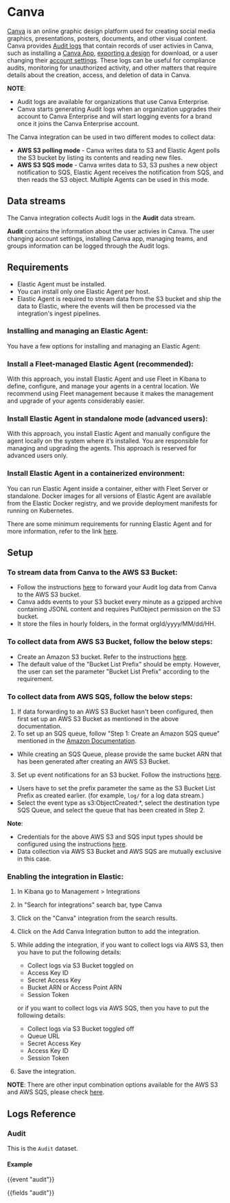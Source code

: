# Canva

[Canva](https://www.canva.com/) is an online graphic design platform used for creating social media graphics, presentations, posters, documents, and other visual content. Canva provides [Audit logs](https://www.canva.dev/docs/audit-logs/) that contain records of user activies in Canva, such as installing a [Canva App](https://www.canva.com/your-apps/), [exporting a design](https://www.canva.com/help/download-or-purchase/) for download, or a user changing their [account settings](https://www.canva.com/help/account-settings/). These logs can be useful for compliance audits, monitoring for unauthorized activity, and other matters that require details about the creation, access, and deletion of data in Canva.

**NOTE**:
- Audit logs are available for organizations that use Canva Enterprise.
- Canva starts generating Audit logs when an organization upgrades their account to Canva Enterprise and will start logging events for a brand once it joins the Canva Enterprise account.

The Canva integration can be used in two different modes to collect data:
- **AWS S3 polling mode** - Canva writes data to S3 and Elastic Agent polls the S3 bucket by listing its contents and reading new files.
- **AWS S3 SQS mode** - Canva writes data to S3, S3 pushes a new object notification to SQS, Elastic Agent receives the notification from SQS, and then reads the S3 object. Multiple Agents can be used in this mode.

## Data streams

The Canva integration collects Audit logs in the **Audit** data stream.

**Audit** contains the information about the user activies in Canva. The user changing account settings, installing Canva app, managing teams, and groups information can be logged through the Audit logs.

## Requirements

- Elastic Agent must be installed.
- You can install only one Elastic Agent per host.
- Elastic Agent is required to stream data from the S3 bucket and ship the data to Elastic, where the events will then be processed via the integration's ingest pipelines.

### Installing and managing an Elastic Agent:

You have a few options for installing and managing an Elastic Agent:

### Install a Fleet-managed Elastic Agent (recommended):

With this approach, you install Elastic Agent and use Fleet in Kibana to define, configure, and manage your agents in a central location. We recommend using Fleet management because it makes the management and upgrade of your agents considerably easier.

### Install Elastic Agent in standalone mode (advanced users):

With this approach, you install Elastic Agent and manually configure the agent locally on the system where it’s installed. You are responsible for managing and upgrading the agents. This approach is reserved for advanced users only.

### Install Elastic Agent in a containerized environment:

You can run Elastic Agent inside a container, either with Fleet Server or standalone. Docker images for all versions of Elastic Agent are available from the Elastic Docker registry, and we provide deployment manifests for running on Kubernetes.

There are some minimum requirements for running Elastic Agent and for more information, refer to the link [here](https://www.elastic.co/guide/en/fleet/current/elastic-agent-installation.html).

## Setup

### To stream data from Canva to the AWS S3 Bucket:

- Follow the instructions [here](https://www.canva.dev/docs/audit-logs/setup/) to forward your Audit log data from Canva to the AWS S3 bucket.
- Canva adds events to your S3 bucket every minute as a gzipped archive containing JSONL content and requires PutObject permission on the S3 bucket.
- It store the files in hourly folders, in the format orgId/yyyy/MM/dd/HH.

### To collect data from AWS S3 Bucket, follow the below steps:

- Create an Amazon S3 bucket. Refer to the instructions [here](https://docs.aws.amazon.com/AmazonS3/latest/userguide/create-bucket-overview.html).
- The default value of the "Bucket List Prefix" should be empty. However, the user can set the parameter "Bucket List Prefix" according to the requirement.

### To collect data from AWS SQS, follow the below steps:

1. If data forwarding to an AWS S3 Bucket hasn't been configured, then first set up an AWS S3 Bucket as mentioned in the above documentation.
2. To set up an SQS queue, follow "Step 1: Create an Amazon SQS queue" mentioned in the [Amazon Documentation](https://docs.aws.amazon.com/AmazonS3/latest/userguide/ways-to-add-notification-config-to-bucket.html).
  - While creating an SQS Queue, please provide the same bucket ARN that has been generated after creating an AWS S3 Bucket.
3. Set up event notifications for an S3 bucket. Follow the instructions [here](https://docs.aws.amazon.com/AmazonS3/latest/userguide/enable-event-notifications.html).
  - Users have to set the prefix parameter the same as the S3 Bucket List Prefix as created earlier. (for example, `log/` for a log data stream.)
  - Select the event type as s3:ObjectCreated:*, select the destination type SQS Queue, and select the queue that has been created in Step 2.

**Note**:
  - Credentials for the above AWS S3 and SQS input types should be configured using the instructions [here](https://www.elastic.co/guide/en/beats/filebeat/current/filebeat-input-aws-s3.html#aws-credentials-config).
  - Data collection via AWS S3 Bucket and AWS SQS are mutually exclusive in this case.

### Enabling the integration in Elastic:

1. In Kibana go to Management > Integrations
2. In "Search for integrations" search bar, type Canva
3. Click on the "Canva" integration from the search results.
4. Click on the Add Canva Integration button to add the integration.
5. While adding the integration, if you want to collect logs via AWS S3, then you have to put the following details:
   - Collect logs via S3 Bucket toggled on
   - Access Key ID
   - Secret Access Key
   - Bucket ARN or Access Point ARN
   - Session Token

   or if you want to collect logs via AWS SQS, then you have to put the following details:
   - Collect logs via S3 Bucket toggled off
   - Queue URL
   - Secret Access Key
   - Access Key ID
   - Session Token

6. Save the integration.

**NOTE**:
There are other input combination options available for the AWS S3 and AWS SQS, please check [here](https://www.elastic.co/guide/en/beats/filebeat/current/filebeat-input-aws-s3.html).

## Logs Reference

### Audit

This is the `Audit` dataset.

#### Example

{{event "audit"}}

{{fields "audit"}}
